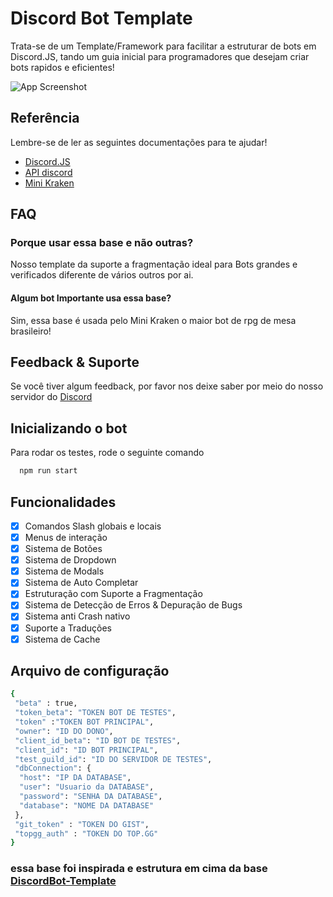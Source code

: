 
# Discord Bot Template

Trata-se de um Template/Framework para facilitar a estruturar de bots em Discord.JS, tando um guia inicial para programadores que desejam criar bots rapidos e eficientes!

![App Screenshot](https://raw.githubusercontent.com/Mini-Kraken/Bot-Template/main/banner.png)

## Referência

Lembre-se de ler as seguintes documentações para te ajudar!

- [Discord.JS](https://discord.js.org)
- [API discord](https://discord.com/developers/docs/intro)
- [Mini Kraken](https://minikraken.tk)

## FAQ

### Porque usar essa base e não outras?

Nosso template da suporte a fragmentação ideal para Bots grandes e verificados diferente de vários outros por ai.

#### Algum bot Importante usa essa base?

Sim, essa base é usada pelo Mini Kraken o maior bot de rpg de mesa brasileiro!

## Feedback & Suporte

Se você tiver algum feedback, por favor nos deixe saber por meio do nosso servidor do [Discord](https://discord.com/invite/Nm3CypkQaq)

## Inicializando o bot

Para rodar os testes, rode o seguinte comando

```bash
  npm run start
```

## Funcionalidades

- [X]  Comandos Slash globais e locais
- [X]  Menus de interação
- [X]  Sistema de Botões
- [X]  Sistema de Dropdown
- [X]  Sistema de Modals
- [X]  Sistema de Auto Completar
- [X]  Estruturação com Suporte a Fragmentação
- [X]  Sistema de Detecção de Erros & Depuração de Bugs
- [X]  Sistema anti Crash nativo
- [X]  Suporte a Traduções
- [X]  Sistema de Cache

## Arquivo de configuração

```bash
{ 
 "beta" : true,
 "token_beta": "TOKEN BOT DE TESTES",
 "token" :"TOKEN BOT PRINCIPAL",
 "owner": "ID DO DONO",
 "client_id_beta": "ID BOT DE TESTES",
 "client_id": "ID BOT PRINCIPAL",
 "test_guild_id": "ID DO SERVIDOR DE TESTES",
 "dbConnection": {
  "host": "IP DA DATABASE", 
  "user": "Usuario da DATABASE",
  "password": "SENHA DA DATABASE",
  "database": "NOME DA DATABASE"
 },
 "git_token" : "TOKEN DO GIST",
 "topgg_auth" : "TOKEN DO TOP.GG"
}
```

### essa base foi inspirada e estrutura em cima da base [DiscordBot-Template](https://github.com/NamVr/DiscordBot-Template)
